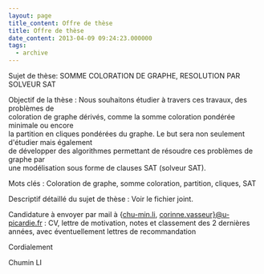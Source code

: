 ```yaml
---
layout: page
title_content: Offre de thèse
title: Offre de thèse
date_content: 2013-04-09 09:24:23.000000
tags:
  - archive
---
```

Sujet de thèse: SOMME COLORATION DE GRAPHE, RESOLUTION PAR SOLVEUR SAT  
  
Objectif de la thèse : Nous souhaitons étudier à travers ces travaux, des
problèmes de  
coloration de graphe dérivés, comme la somme coloration pondérée minimale ou
encore  
la partition en cliques pondérées du graphe. Le but sera non seulement
d'étudier mais également  
de développer des algorithmes permettant de résoudre ces problèmes de graphe
par  
une modélisation sous forme de clauses SAT (solveur SAT).  
  
Mots clés : Coloration de graphe, somme coloration, partition, cliques, SAT  
  
Descriptif détaillé du sujet de thèse : Voir le fichier joint.  
  
Candidature à envoyer par mail à {[chu-min.li](http://chu-min.li/),
[corinne.vasseur}@u-picardie.fr](mailto:corinne.vasseur%7D@u-picardie.fr) :
CV, lettre de motivation, notes et classement des 2 dernières années, avec
éventuellement lettres de recommandation  
  
Cordialement  
  
Chumin LI

